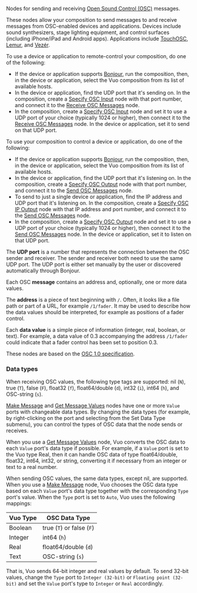 Nodes for sending and receiving [Open Sound Control (OSC)](http://opensoundcontrol.org/introduction-osc) messages.

These nodes allow your composition to send messages to and receive messages from OSC-enabled devices and applications. Devices include sound synthesizers, stage lighting equipment, and control surfaces (including iPhone/iPad and Android apps). Applications include [TouchOSC](http://hexler.net/software/touchosc), [Lemur](http://liine.net/en/products/lemur/), and [Vezér](http://www.vezerapp.hu/).

To use a device or application to remote-control your composition, do one of the following: 

   - If the device or application supports <a href="https://en.wikipedia.org/wiki/Bonjour_(software)">Bonjour</a>, run the composition, then, in the device or application, select the Vuo composition from its list of available hosts.
   - In the device or application, find the UDP port that it's sending on. In the composition, create a [Specify OSC Input](vuo-node://vuo.osc.make.input) node with that port number, and connect it to the [Receive OSC Messages](vuo-node://vuo.osc.receive2) node.
   - In the composition, create a [Specify OSC Input](vuo-node://vuo.osc.make.input) node and set it to use a UDP port of your choice (typically 1024 or higher), then connect it to the [Receive OSC Messages](vuo-node://vuo.osc.receive2) node. In the device or application, set it to send on that UDP port.

To use your composition to control a device or application, do one of the following:

   - If the device or application supports <a href="https://en.wikipedia.org/wiki/Bonjour_(software)">Bonjour</a>, run the composition, then, in the device or application, select the Vuo composition from its list of available hosts.
   - In the device or application, find the UDP port that it's listening on. In the composition, create a [Specify OSC Output](vuo-node://vuo.osc.make.output) node with that port number, and connect it to the [Send OSC Messages](vuo-node://vuo.osc.send) node.
   - To send to just a single device or application, find the IP address and UDP port that it's listening on. In the composition, create a [Specify OSC IP Output](vuo-node://vuo.osc.make.output.ip) node with that IP address and port number, and connect it to the [Send OSC Messages](vuo-node://vuo.osc.send) node.
   - In the composition, create a [Specify OSC Output](vuo-node://vuo.osc.make.output) node and set it to use a UDP port of your choice (typically 1024 or higher), then connect it to the [Send OSC Messages](vuo-node://vuo.osc.send) node. In the device or application, set it to listen on that UDP port.

The **UDP port** is a number that represents the connection between the OSC sender and receiver. The sender and receiver both need to use the same UDP port. The UDP port is either set manually by the user or discovered automatically through Bonjour. 

Each OSC **message** contains an address and, optionally, one or more data values. 

The **address** is a piece of text beginning with `/`. Often, it looks like a file path or part of a URL, for example `/1/fader`. It may be used to describe how the data values should be interpreted, for example as positions of a fader control. 

Each **data value** is a simple piece of information (integer, real, boolean, or text). For example, a data value of 0.3 accompanying the address `/1/fader` could indicate that a fader control has been set to position 0.3. 

These nodes are based on the [OSC 1.0 specification](http://opensoundcontrol.org/spec-1_0).

### Data types

When receiving OSC values, the following type tags are supported: nil (`N`), true (`T`), false (`F`), float32 (`f`), float64/double (`d`), int32 (`i`), int64 (`h`), and OSC-string (`s`).

[Make Message](vuo-node://vuo.osc.message.make.1) and [Get Message Values](vuo-node://vuo.osc.message.get.1) nodes have one or more `Value` ports with changeable data types. By changing the data types (for example, by right-clicking on the port and selecting from the Set Data Type submenu), you can control the types of OSC data that the node sends or receives.

When you use a [Get Message Values](vuo-node://vuo.osc.message.get.1) node, Vuo converts the OSC data to each `Value` port's data type if possible.  For example, if a `Value` port is set to the Vuo type Real, then it can handle OSC data of type float64/double, float32, int64, int32, or string, converting it if necessary from an integer or text to a real number.

When sending OSC values, the same data types, except nil, are supported.  When you use a [Make Message](vuo-node://vuo.osc.message.make.1) node, Vuo chooses the OSC data type based on each `Value` port's data type together with the corresponding `Type` port's value.  When the `Type` port is set to `Auto`, Vuo uses the following mappings:

Vuo Type | OSC Data Type
-------- | -------------
Boolean  | true (`T`) or false (`F`)
Integer  | int64 (`h`)
Real     | float64/double (`d`)
Text     | OSC-string (`s`)

That is, Vuo sends 64-bit integer and real values by default.  To send 32-bit values, change the `Type` port to `Integer (32-bit)` or `Floating point (32-bit)` and set the `Value` port's type to `Integer` or `Real` accordingly.
